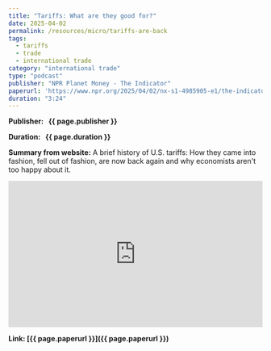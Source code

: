 ```yaml
---
title: "Tariffs: What are they good for?"
date: 2025-04-02
permalink: /resources/micro/tariffs-are-back
tags:
  - tariffs
  - trade
  - international trade
category: "international trade"
type: "podcast"
publisher: "NPR Planet Money - The Indicator"
paperurl: 'https://www.npr.org/2025/04/02/nx-s1-4985905-e1/the-indicator-from-planet-money-explains-why-tariffs-are-back'
duration: "3:24"
---
```


<!-- Google tag (gtag.js) -->
<script async src="https://www.googletagmanager.com/gtag/js?id=G-Q95WSVMDNZ"></script>
<script>
  window.dataLayer = window.dataLayer || [];
  function gtag(){dataLayer.push(arguments);}
  gtag('js', new Date());

  gtag('config', 'G-Q95WSVMDNZ');
</script>


**<span class="bold-podcast">Publisher: </span>&nbsp;<span class="text-podcast"> {{ page.publisher }}</span>**

**<span class="bold-podcast">Duration: </span>&nbsp;<span class="text-podcast"> {{ page.duration }}</span>**

**<span class="bold-podcast">Summary from website:</span>**
A brief history of U.S. tariffs: How they came into fashion, fell out of fashion, are now back again and why economists aren't too happy about it.

<iframe src="https://www.npr.org/player/embed/nx-s1-4985905-e1/nx-s1-5411593-1" width="100%" height="290" frameborder="0" scrolling="no" title="NPR embedded audio player"></iframe>


**<span class="small-podcast">Link:</span>&nbsp;<span class="links-podcast">[{{ page.paperurl }}]({{ page.paperurl }})</span>**